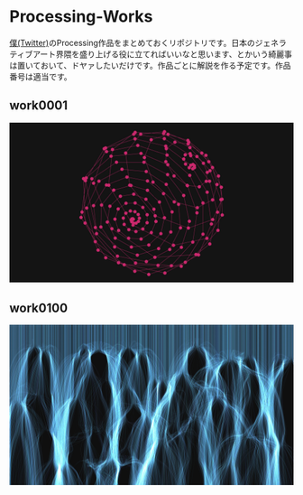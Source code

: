 # Processing-Works

[僕(Twitter)](https://twitter.com/)のProcessing作品をまとめておくリポジトリです。日本のジェネラティブアート界隈を盛り上げる役に立てればいいなと思います、とかいう綺麗事は置いておいて、ドヤァしたいだけです。作品ごとに解説を作る予定です。作品番号は適当です。

## work0001
![](./img/work0001.jpg)

## work0100
![](./img/work0100.jpg)
